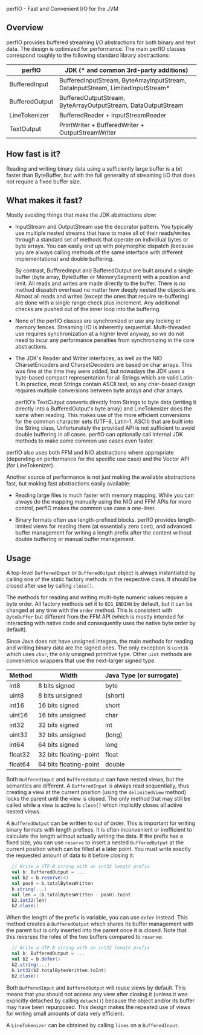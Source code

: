 perfIO - Fast and Convenient I/O for the JVM

## Overview

perfIO provides buffered streaming I/O abstractions for both binary and text data. The design is optimized for performance. The main perfIO classes correspond roughly to the following standard library abstractions:

| perfIO         | JDK (* and common 3rd-party additions)                                          |
|----------------|---------------------------------------------------------------------------------|
| BufferedInput  | BufferedInputStream, ByteArrayInputStream, DataInputStream, LimitedInputStream* |
| BufferedOutput | BufferedOutputStream, ByteArrayOutputStream, DataOutputStream                   |
| LineTokenizer  | BufferedReader + InputStreamReader                                              |
| TextOutput     | PrintWriter + BufferedWriter + OutputStreamWriter                               |

## How fast is it?

Reading and writing binary data using a sufficiently large buffer is a bit faster than ByteBuffer, but with the full generality of streaming I/O that does not require a fixed buffer size.

## What makes it fast?

Mostly avoiding things that make the JDK abstractions slow:

- InputStream and OutputStream use the decorator pattern. You typically use multiple nested streams that have to make all of their reads/writes through a standard set of methods that operate on individual bytes or byte arrays. You can easily end up with polymorphic dispatch (because you are always calling methods of the same interface with different implementations) and double buffering.

  By contrast, BufferedInput and BufferedOutput are built around a single buffer (byte array, ByteBuffer or MemorySegment) with a position and limit. All reads and writes are made directly to the buffer. There is no method dispatch overhead no matter how deeply nested the objects are. Almost all reads and writes (except the ones that require re-buffering) are done with a single range check plus increment. Any additional checks are pushed out of the inner loop into the buffering.

- None of the perfIO classes are synchronized or use any locking or memory fences. Streaming I/O is inherently sequential. Multi-threaded use requires synchronization at a higher level anyway, so we do not need to incur any performance penalties from synchronizing in the core abstractions.

- The JDK's Reader and Writer interfaces, as well as the NIO CharsetEncoders and CharsetDecoders are based on char arrays. This was fine at the time they were added, but nowadays the JDK uses a byte-based compact representation for all Strings which are valid Latin-1. In practice, most Strings contain ASCII text, so any char-based design requires multiple conversions between byte arrays and char arrays.

  perfIO's TextOutput converts directly from Strings to byte data (writing it directly into a BufferedOutput's byte array) and LineTokenizer does the same when reading. This makes use of the more efficient conversions for the common character sets (UTF-8, Latin-1, ASCII) that are built into the String class, Unfortunately the provided API is not sufficient to avoid double buffering in all cases. perfIO can optionally call internal JDK methods to make some common use cases even faster. 

perfIO also uses both FFM and NIO abstractions where appropriate (depending on performance for the specific use case) and the Vector API (for LineTokenizer).

Another source of performance is not just making the available abstractions fast, but making fast abstractions easily available:

- Reading large files is much faster with memory mapping. While you can always do the mapping manually using the NIO and FFM APIs for more control, perfIO makes the common use case a one-liner.

- Binary formats often use length-prefixed blocks. perfIO provides length-limited views for reading them (at essentially zero cost), and advanced buffer management for writing a length prefix after the content without double buffering or manual buffer management.

## Usage

A top-level `BufferedInput` or `BufferedOutput` object is always instantiated by calling one of the static factory methods in the respective class. It should be closed after use by calling `close()`.

The methods for reading and writing multi-byte numeric values require a byte order. All factory methods set it to `BIG_ENDIAN` by default, but it can be changed at any time with the `order` method. This is consistent with `ByteBuffer` but different from the FFM API (which is mostly intended for interacting with native code and consequently uses the native byte order by default).

Since Java does not have unsigned integers, the main methods for reading and writing binary data are the signed ones. The only exception is `uint16` which uses `char`, the only unsigned primitive type. Other `uint` methods are convenience wrappers that use the next-larger signed type.

| Method  | Width                  | Java Type (or surrogate) |
|---------|------------------------|--------------------------|
| int8    | 8 bits signed          | byte                     |
| uint8   | 8 bits unsigned        | (short)                  |
| int16   | 16 bits signed         | short                    |
| uint16  | 16 bits unsigned       | char                     |
| int32   | 32 bits signed         | int                      |
| uint32  | 32 bits unsigned       | (long)                   |
| int64   | 64 bits signed         | long                     |
| float32 | 32 bits floating-point | float                    |
| float64 | 64 bits floating-point | double                   |

Both `BufferedInput` and `BufferedOutput` can have nested views, but the semantics are different. A `BufferedInput` is always read sequentially, thus creating a view at the current position (using the `delimitedView` method) locks the parent until the view is closed. The only method that may still be called while a view is active is `close()` which implicitly closes all active nested views.

A `BufferedOutput` can be written to out of order. This is important for writing binary formats with length prefixes. It is often inconvenient or inefficient to calculate the length without actually writing the data. If the prefix has a fixed size, you can use `reserve` to insert a nested `BufferedOutput` at the current position which can be filled at a later point. You must write exactly the requested amount of data to it before closing it:

```scala
  // Write a UTF-8 string with an int32 length prefix
  val b: BufferedOutput = ...
  val b2 = b.reserve(4)
  val pos0 = b.totalBytesWritten
  b.string(...)
  val len = (b.totalBytesWritten - pos0).toInt
  b2.int32(len)
  b2.close()
```

When the length of the prefix is variable, you can use `defer` instead. This method creates a `BufferedOutput` which shares its buffer management with the parent but is only inserted into the parent once it is closed. Note that this reverses the roles of the two buffers compared to `reserve`:

```scala
  // Write a UTF-8 string with an int32 length prefix
  val b: BufferedOutput = ...
  val b2 = b.defer()
  b2.string(...)
  b.int32(b2.totalBytesWritten.toInt)
  b2.close()
```

Both `BufferedInput` and `BufferedOutput` will reuse views by default. This means that you should not access any view after closing it (unless it was explicitly detached by calling `detach()`) because the object and/or its buffer may have been repurposed. This design makes the repeated use of views for writing small amounts of data very efficient.

A `LineTokenizer` can be obtained by calling `lines` on a `BufferedInput`.